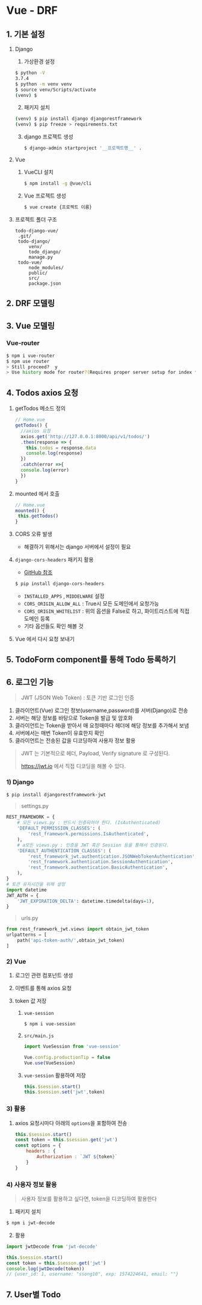 # Vue - DRF

## 1. 기본 설정

1. Django

   1.  가상환경 설정

      ```bash
      $ python -V
      3.7.4
      $ python -m venv venv
      $ source venv/Scripts/activate
      (venv) $
      ```

   2.  패키지 설치

      ```bash
      (venv) $ pip install django djangorestframework
      (venv) $ pip freeze > requirements.txt
      ```

   3. django 프로젝트 생성

      ```bash
      $ django-admin startproject '__프로젝트명__' .
      ```

      

2. Vue

   1. VueCLI 설치

      ```bash
      $ npm install -g @vue/cli
      ```

   2. Vue 프로젝트 생성

      ```bash
      $ vue create {프로젝트 이름}
      ```

3. 프로젝트 폴더 구조

   ```
   todo-django-vue/
   	.git/
   	todo-django/
   		venv/
   		todo_django/
   		manage.py
   	todo-vue/
   		node_modules/
   		public/
   		src/
   		package.json
   ```




## 2. DRF 모델링

## 3. Vue 모델링

### Vue-router

```bash
$ npm i vue-router
$ npm use router
> Still proceed?  y
> Use history mode for router?(Requires proper server setup for index fallback in production) y
```

## 4. Todos axios 요청

1. getTodos 메소드 정의

   ```javascript
   // Home.vue
   getTodos() {
     //axios 요청
     axios.get('http://127.0.0.1:8000/api/v1/todos/')
     .then(response => {
       this.todos = response.data
       console.log(response)
     })
     .catch(error =>{
     console.log(error)
     })
   }
   ```

2. mounted 에서 호출

   ```javascript
   // Home.vue
   mounted() {
   	this.getTodos()
   }
   ```

3. CORS 오류 발생

   * 해결하기 위해서는 django 서버에서 설정이 필요

4. `django-cors-headers` 패키지 활용

   * [GitHub 참조](https://github.com/adamchainz/django-cors-headers)

    ```bash
   $ pip install django-cors-headers
    ```
   
   * `INSTALLED_APPS` , `MIDDELWARE` 설정
   * `CORS_ORIGIN_ALLOW_ALL` : True시 모든 도메인에서 요청가능
   * `CORS_ORIGIN_WHITELIST` : 위의 옵션을 False로 하고, 화이트리스트에 직접 도메인 등록
   * 기타 옵션들도 확인 해볼 것
   
5. Vue 에서 다시 요청 보내기

## 5. TodoForm component를 통해 Todo 등록하기



## 6. 로그인 기능

> JWT (JSON Web Token) : 토큰 기반 로그인 인증

1. 클라이언트(Vue) 로그인 정보(username,password)를 서버(Django)로 전송
2. 서버는 해당 정보를 바탕으로 Token을 발급 및 암호화
3. 클라이언트는 Token을 받아서 매 요청때마다 헤더에 해당 정보를 추가해서 보냄
4. 서버에서는 매번 Token이 유효한지 확인
5. 클라이언트는 전송된 값을 디코딩하여 사용자 정보 활용

>  JWT 는 기본적으로 헤더, Payload, Verify signature 로 구성된다.
>
>  https://jwt.io 에서 직접 디코딩을 해볼 수 있다.

### 1) Django

```bash
$ pip install djangorestframework-jwt
```

> settings.py

```python
REST_FRAMEWORK = {
    # 모든 views.py : 반드시 인증되어야 한다. (IsAuthenticated)
    'DEFAULT_PERMISSION_CLASSES': (
        'rest_framework.permissions.IsAuthenticated',
    ),
    # a모든 views.py : 인증을 JWT 혹은 Session 등을 통해서 인증된다.
    'DEFAULT_AUTHENTICATION_CLASSES': (
        'rest_framework_jwt.authentication.JSONWebTokenAuthentication',
        'rest_framework.authentication.SessionAuthentication',
        'rest_framework.authentication.BasicAuthentication',
    ),
}
# 토큰 유지시간을 위해 설정
import datetime
JWT_AUTH = {
    'JWT_EXPIRATION_DELTA': datetime.timedelta(days=1),
}
```

> urls.py

```python
from rest_framework_jwt.views import obtain_jwt_token
urlpatterns = [
    path('api-token-auth/',obtain_jwt_token)
]
```



### 2) Vue

1. 로그인 관련 컴포넌트 생성

2. 이벤트를 통해 axios 요청

3. token 값 저장

   1. `vue-session`

      ```bash
      $ npm i vue-session
      ```

   2. `src/main.js`

      ```javascript
      import VueSession from 'vue-session'
      
      Vue.config.productionTip = false
      Vue.use(VueSession)
      ```

   3. `vue-session` 활용하여 저장

      ```javascript
      this.$session.start()
      this.$session.set('jwt',token)
      ```

### 3) 활용

1. axios 요청시마다 아래의 `options`을 포함하여 전송

   ```javascript
   this.$session.start()
   const token = this.$session.get('jwt')
   const options = {
       headers : {
           Authorization : `JWT ${token}`
       }
   }
   ```



### 4) 사용자 정보 활용

> 사용자 정보를 활용하고 싶다면, token을 디코딩하여 활용한다

1. 패키지 설치

```bash
$ npm i jwt-decode
```

2. 활용

```javascript
import jwtDecode from 'jwt-decode'

this.$session.start()
const token = this.$sesson.get('jwt')
console.log(jwtDecode(token))
// {user_id: 1, username: "ssong10", exp: 1574224641, email: ""}
```

## 7. User별 Todo

